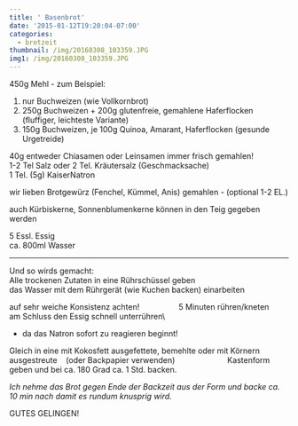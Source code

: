 ```yaml
---
title: ' Basenbrot'
date: '2015-01-12T19:20:04-07:00'
categories:
  - brotzeit
thumbnail: /img/20160308_103359.JPG
img1: /img/20160308_103359.JPG
---
```

450g Mehl - zum Beispiel:

1. nur Buchweizen (wie Vollkornbrot)
2. 250g Buchweizen \+ 200g glutenfreie, gemahlene Haferflocken (fluffiger, leichteste Variante)
3. 150g Buchweizen, je 100g Quinoa, Amarant, Haferflocken (gesunde Urgetreide)

40g entweder Chiasamen oder Leinsamen immer frisch gemahlen!\
1-2 Tel Salz oder 2 Tel. Kräutersalz (Geschmacksache)\
1 Tel. (5g)  KaiserNatron

wir lieben Brotgewürz (Fenchel, Kümmel, Anis) gemahlen - (optional 1-2 EL.)

auch Kürbiskerne, Sonnenblumenkerne können in den Teig gegeben werden               

 5 Essl. Essig\
ca. 800ml Wasser

---

Und so wirds gemacht:\
Alle trockenen Zutaten in eine Rührschüssel geben\
das Wasser mit dem Rührgerät (wie Kuchen backen) einarbeiten

auf sehr weiche Konsistenz achten!                  5 Minuten rühren/kneten\
am Schluss den Essig schnell unterrühren\
- da das Natron sofort zu reagieren beginnt!

Gleich in eine mit Kokosfett ausgefettete, bemehlte oder mit Körnern ausgestreute    (oder Backpapier verwenden)                        Kastenform geben
und bei ca. 180 Grad ca. 1 Std. backen.

*Ich nehme das Brot gegen Ende der Backzeit aus der Form und backe ca. 10 min nach damit es rundum knusprig wird.*

GUTES GELINGEN!
